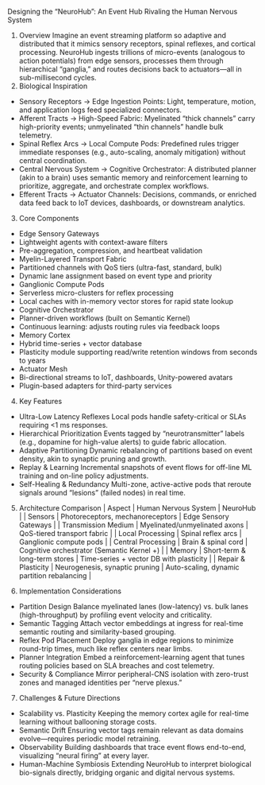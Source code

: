 Designing the “NeuroHub”: An Event Hub Rivaling the Human Nervous System
1. Overview
Imagine an event streaming platform so adaptive and distributed that it mimics sensory receptors, spinal reflexes, and cortical processing. NeuroHub ingests trillions of micro-events (analogous to action potentials) from edge sensors, processes them through hierarchical “ganglia,” and routes decisions back to actuators—all in sub-millisecond cycles.
2. Biological Inspiration
- Sensory Receptors → Edge Ingestion Points: Light, temperature, motion, and application logs feed specialized connectors.
- Afferent Tracts → High-Speed Fabric: Myelinated “thick channels” carry high-priority events; unmyelinated “thin channels” handle bulk telemetry.
- Spinal Reflex Arcs → Local Compute Pods: Predefined rules trigger immediate responses (e.g., auto-scaling, anomaly mitigation) without central coordination.
- Central Nervous System → Cognitive Orchestrator: A distributed planner (akin to a brain) uses semantic memory and reinforcement learning to prioritize, aggregate, and orchestrate complex workflows.
- Efferent Tracts → Actuator Channels: Decisions, commands, or enriched data feed back to IoT devices, dashboards, or downstream analytics.

3. Core Components
- Edge Sensory Gateways
- Lightweight agents with context-aware filters
- Pre-aggregation, compression, and heartbeat validation
- Myelin-Layered Transport Fabric
- Partitioned channels with QoS tiers (ultra-fast, standard, bulk)
- Dynamic lane assignment based on event type and priority
- Ganglionic Compute Pods
- Serverless micro-clusters for reflex processing
- Local caches with in-memory vector stores for rapid state lookup
- Cognitive Orchestrator
- Planner-driven workflows (built on Semantic Kernel)
- Continuous learning: adjusts routing rules via feedback loops
- Memory Cortex
- Hybrid time-series + vector database
- Plasticity module supporting read/write retention windows from seconds to years
- Actuator Mesh
- Bi-directional streams to IoT, dashboards, Unity-powered avatars
- Plugin-based adapters for third-party services

4. Key Features
- Ultra-Low Latency Reflexes
Local pods handle safety-critical or SLAs requiring <1 ms responses.
- Hierarchical Prioritization
Events tagged by “neurotransmitter” labels (e.g., dopamine for high-value alerts) to guide fabric allocation.
- Adaptive Partitioning
Dynamic rebalancing of partitions based on event density, akin to synaptic pruning and growth.
- Replay & Learning
Incremental snapshots of event flows for off-line ML training and on-line policy adjustments.
- Self-Healing & Redundancy
Multi-zone, active-active pods that reroute signals around “lesions” (failed nodes) in real time.

5. Architecture Comparison
| Aspect | Human Nervous System | NeuroHub | 
| Sensors | Photoreceptors, mechanoreceptors | Edge Sensory Gateways | 
| Transmission Medium | Myelinated/unmyelinated axons | QoS-tiered transport fabric | 
| Local Processing | Spinal reflex arcs | Ganglionic compute pods | 
| Central Processing | Brain & spinal cord | Cognitive orchestrator (Semantic Kernel +) | 
| Memory | Short-term & long-term stores | Time-series + vector DB with plasticity | 
| Repair & Plasticity | Neurogenesis, synaptic pruning | Auto-scaling, dynamic partition rebalancing | 



6. Implementation Considerations
- Partition Design
Balance myelinated lanes (low-latency) vs. bulk lanes (high-throughput) by profiling event velocity and criticality.
- Semantic Tagging
Attach vector embeddings at ingress for real-time semantic routing and similarity-based grouping.
- Reflex Pod Placement
Deploy ganglia in edge regions to minimize round-trip times, much like reflex centers near limbs.
- Planner Integration
Embed a reinforcement-learning agent that tunes routing policies based on SLA breaches and cost telemetry.
- Security & Compliance
Mirror peripheral-CNS isolation with zero-trust zones and managed identities per “nerve plexus.”

7. Challenges & Future Directions
- Scalability vs. Plasticity
Keeping the memory cortex agile for real-time learning without ballooning storage costs.
- Semantic Drift
Ensuring vector tags remain relevant as data domains evolve—requires periodic model retraining.
- Observability
Building dashboards that trace event flows end-to-end, visualizing “neural firing” at every layer.
- Human-Machine Symbiosis
Extending NeuroHub to interpret biological bio-signals directly, bridging organic and digital nervous systems.


